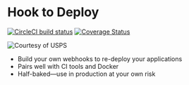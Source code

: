 Hook to Deploy
==============

[![CircleCI build status](https://circleci.com/gh/thenewtricks/hook-to-deploy.png?circle-token=e030d7ae63295196edaf7852aaa289bdadf72e75 "CircleCI build status")](https://circleci.com/gh/thenewtricks/hook-to-deploy) [![Coverage Status](https://coveralls.io/repos/thenewtricks/hook-to-deploy/badge.png?branch=master)](https://coveralls.io/r/thenewtricks/hook-to-deploy?branch=master)

![Courtesy of USPS](http://f.cl.ly/items/3E1P0d3u0n3n1f3L0a0k/skyhook-sm.png "Courtesy of USPS")

* Build your own webhooks to re-deploy your applications
* Pairs well with CI tools and Docker
* Half-baked—use in production at your own risk
